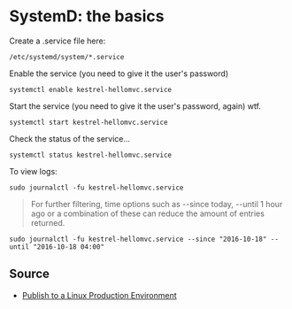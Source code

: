 # SystemD: the basics

Create a .service file here:

    /etc/systemd/system/*.service
    
Enable the service (you need to give it the user's password)

    systemctl enable kestrel-hellomvc.service

Start the service (you need to give it the user's password, again) wtf.

    
    systemctl start kestrel-hellomvc.service

Check the status of the service...

    systemctl status kestrel-hellomvc.service    

    

To view logs:

    sudo journalctl -fu kestrel-hellomvc.service
    

> For further filtering, time options such as --since today, --until 1 hour ago or a combination of these can reduce the amount of entries returned.

    sudo journalctl -fu kestrel-hellomvc.service --since "2016-10-18" --until "2016-10-18 04:00"    
    
## Source

 * [Publish to a Linux Production Environment](https://docs.microsoft.com/en-us/aspnet/core/publishing/linuxproduction)    